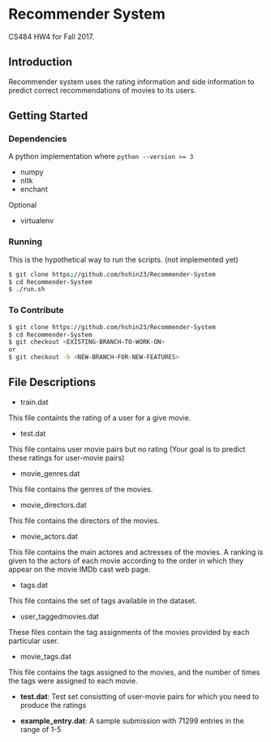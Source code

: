 # Recommender System

CS484 HW4 for Fall 2017.

## Introduction

Recommender system uses the rating information and side information to predict correct recommendations of movies to its users.

## Getting Started

### Dependencies

A python implementation where `python --version >= 3`
 - numpy
 - nltk
 - enchant

Optional
 - virtualenv

### Running

This is the hypothetical way to run the scripts. (not implemented yet)
  ~~~ sh
  $ git clone https;//github.com/hshin23/Recommender-System
  $ cd Recommender-System
  $ ./run.sh
  ~~~

### To Contribute

  ~~~ sh
  $ git clone https://github.com/hshin23/Recommender-System
  $ cd Recommender-System
  $ git checkout <EXISTING-BRANCH-TO-WORK-ON>
  or
  $ git checkout -b <NEW-BRANCH-FOR-NEW-FEATURES>
  ~~~

## File Descriptions

* train.dat

This file containts the rating of a user for a give movie.

* test.dat

This file contains user movie pairs but no rating (Your goal is to predict these ratings for user-movie pairs)

* movie_genres.dat

This file contains the genres of the movies.

* movie_directors.dat

This file contains the directors of the movies.

* movie_actors.dat

This file contains the main actores and actresses of the movies. A ranking is given to the actors of each movie according to the order in which  they appear on the movie IMDb cast web page.

* tags.dat

This file contains the set of tags available in the dataset.

* user_taggedmovies.dat 

These files contain the tag assignments of the movies provided by each particular user.

* movie_tags.dat

This file contains the tags assigned to the movies, and the number of times  the tags were assigned to each movie.

* **test.dat**: Test set consistting of user-movie pairs for which you need to produce the ratings

* **example_entry.dat**: A sample submission with 71299 entries in the range of 1-5
